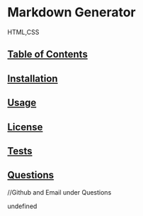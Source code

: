 # Markdown Generator

  HTML,CSS
  ## [Table of Contents](#table-of-contents)

  ## [Installation](#instalation)

  ## [Usage](#usage)

  ## [License](#license)

  ## [Tests](#tests)

  ## [Questions](#questions)



//Github and Email under Questions 


  undefined
